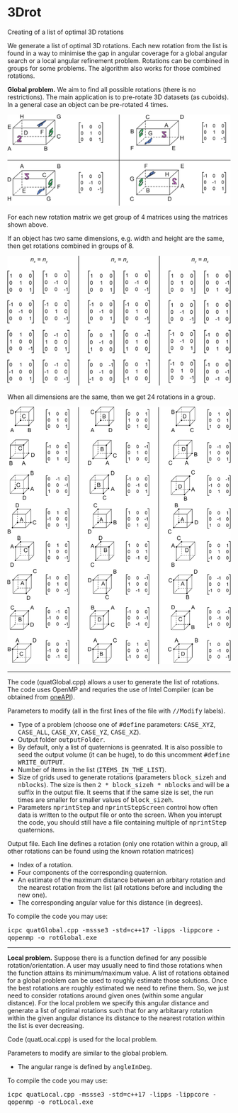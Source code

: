 # 3Drot
Creating of a list of optimal 3D rotations

We generate a list of optimal 3D rotations. Each new rotation from the list is found in a way to minimise the 
gap in angular coverage for a global angular search or a local angular refinement problem.
Rotations can be combined in groups for some problems. 
The algorithm also works for those combined rotations. 

<b>Global problem.</b> We aim to find all possible rotations (there is no restrictions). The main application is to pre-rotate 3D datasets (as cuboids). 
In a general  case an object can be pre-rotated 4 times.

<img src="images/group4.png" width="700">

For each new rotation matrix we get group of 4 matrices using the matrices shown above.

If an object has two same dimensions, e.g. width and height are the same, then get rotations combined in groups of 8.

<img src="images/group8.png" width="700">

When all dimensions are the same, then we get 24 rotations in a group.

<img src="images/group24.png" width="700">

<hr>

The code (quatGlobal.cpp) allows a user to generate the list of rotations. The code uses OpenMP and requries the use of Intel Compiler (can be obtained from <a href="https://software.intel.com/content/www/us/en/develop/tools/oneapi/all-toolkits.html">oneAPI</a>).

Parameters to modify (all in the first lines of the file with <tt>//Modify</tt> labels).
<ul>
  <li>Type of a problem (choose one of <tt>#define</tt> parameters: <tt>CASE_XYZ</tt>, <tt>CASE_ALL</tt>, <tt>CASE_XY</tt>, <tt>CASE_YZ</tt>, <tt>CASE_XZ</tt>).
  <li>Output folder <tt>outputFolder</tt>.</li>
  <li>By default, only a list of quaternions is geenrated. It is also possible to seed the output volume (it can be huge), to do this uncomment <tt>#define WRITE_OUTPUT</tt>.</li>
  <li>Number of items in the list (<tt>ITEMS_IN_THE_LIST</tt>).</li>
  <li>Size of grids used to generate rotations (parameters <tt>block_sizeh</tt> and <tt>nblocks</tt>). The size is then <tt>2 * block_sizeh * nblocks</tt> and will be a suffix in the output file. It seems that if the same size is set, the run times are smaller for smaller values of <tt>block_sizeh</tt>.</li>
  <li>Parameters <tt>nprintStep</tt> and <tt>nprintStepScreen</tt> control how often data is written to the output file or onto the screen. When you interupt the code, you should still have a file containing multiple of <tt>nprintStep</tt> quaternions.</li>
</ul>

Output file. Each line defines a rotation (only one rotation within a group, all other rotations can be found using the known rotation matrices)
<ul>
  <li>Index of a rotation.</li>
  <li>Four components of the corresponding quaternion.</li>
  <li>An estimate of the maximum distance between an arbitary rotation and the nearest rotation from the list (all rotations before and including the new one).</li>
  <li>The corresponding angular value for this distance (in degrees).</li>
</ul>

To compile the code you may use:
<div><tt>icpc quatGlobal.cpp -mssse3 -std=c++17 -lipps -lippcore -qopenmp -o rotGlobal.exe</div></tt></div>



<hr>
  
<b>Local problem.</b> Suppose there is a function defined for any possible rotation/orientation. A user may usually need to find those rotations when the function attains its minimum/maximum value. A list of rotations obtained for a global problem can be used to roughly estimate those solutions. Once the best rotations are roughly estimated we need to refine them. So, we just need to consider rotations around given ones (within some angular distance). For the local problem we specify this angular distance and generate a list of optimal rotations such that for any arbitarary rotation within the given angular distance its distance to the nearest rotation within the list is ever decreasing.

Code (quatLocal.cpp) is used for the local problem.

Parameters to modify are similar to the global problem.
<ul>
  <li>The angular range is defined by <tt>angleInDeg</tt>.</li>
</ul>

To compile the code you may use:
<div><tt>icpc quatLocal.cpp -mssse3 -std=c++17 -lipps -lippcore -qopenmp -o rotLocal.exe</div></tt></div>


